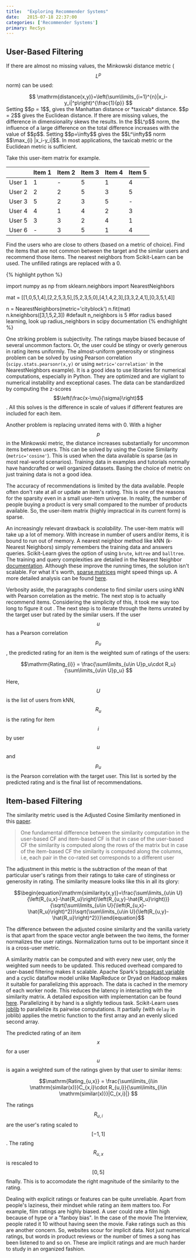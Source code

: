 ```yaml
---
title:  "Exploring Recommender Systems"
date:   2015-07-18 22:37:00
categories: ['Recommender Systems']
primary: RecSys
---
```

<script type="text/javascript" src="https://cdn.mathjax.org/mathjax/latest/MathJax.js?config=TeX-AMS_HTML"></script>

<h2>User-Based Filtering</h2>

If there are almost no missing values, the Minkowski distance metric ($$L^p$$ norm) can be used: 
<center>$$ \mathrm{distance(x,y)}=\left(\sum\limits_{i=1}^{n}|x_i-y_i|^p\right)^{\frac{1}{p}} $$ </center>
Setting $$p = 1$$, gives the Manhattan distance or *taxicab* distance. $$p = 2$$ gives the Euclidean distance. If there are missing values, the difference in dimensionality skews the results.
In the $$L^p$$ norm, the influence of a large difference on the total difference increases with the value of $$p$$. Setting $$p=\infty$$ gives the $$L^\infty$$ norm $$\max_{i} |x_i-y_i|$$. In most applications, the taxicab metric or the Euclidean metric is sufficient. 

Take this user-item matrix for example.

|  | Item 1 | Item 2 | Item 3 | Item 4 | Item 5|
|--------------|---------------|---------------|---------------|---------------|---------------|
| User 1   | 1 | - | 5 | 1 | 4 |
| User 2   | 2 | 2 | 5 | 3 | 5 |
| User 3   | 5 | 2 | 3 | 5 | - |
| User 4   | 4 | 1 | 4 | 2 | 3 |
| User 5   | 3 | 3 | 2 | 4 | 1 |
| User 6   | - | 3 | 5 | 1 | 4 |

Find the users who are close to others (based on a metric of choice). Find the items that are not common between the target and the similar users and recommend those items. The nearest neighbors from Scikit-Learn can be used. The unfilled ratings are replaced with a 0.

{% highlight python %}

import numpy as np
from sklearn.neighbors import NearestNeighbors

mat = [[1,0,5,1,4],[2,2,5,3,5],[5,2,3,5,0],[4,1,4,2,3],[3,3,2,4,1],[0,3,5,1,4]]

n = NearestNeighbors(metric='cityblock')
n.fit(mat)
n.kneighbors([3,1,5,2,3]) #default n_neighbors is 5
#for radius based learning, look up radius_neighbors in scipy documentation
{% endhighlight %}

One striking problem is subjectivity. The ratings maybe biased because of several uncommon factors. Or, the user could be stingy or overly generous in rating items uniformly. The almost-uniform generosity or stinginess problem can be solved by using Pearson correlation (`scipy.stats.pearsonr(x,y)` or using `metric='correlation'` in the NearestNeighbors example). It is a good idea to use libraries for numerical computations, especially in Python. They are optimized and are vigilant to numerical instability and exceptional cases. The data can be standardized by computing the z-scores $$\left(\frac{x-\mu}{\sigma}\right)$$. All this solves is the difference in scale of values if different features are included for each item.

Another problem is replacing unrated items with 0. With a higher $$p$$ in the Minkowski metric, the distance increases substantially for uncommon items between users. This can be solved by using the Cosine Similarity (`metric='cosine'`). This is used when the data available is sparse (as in most real-world scenarios). Training data in examples and tutorials normally have handcrafted or well organized datasets. Basing the choice of metric on just training data is not a good idea.

The accuracy of recommendations is limited by the data available. People often don't rate at all or update an item's rating. This is one of the reasons for the sparsity even in a small user-item universe. In reality, the number of people buying a product is very small compared to the number of products available. So, the user-item matrix (highly impractical in its current form) is sparse.
 
An increasingly relevant drawback is *scalability*. The user-item matrix will take up a lot of memory. With increase in number of users and/or items, it is bound to run out of memory. A nearest neighbor method like kNN (k-Nearest Neighbors) simply remembers the training data and answers queries. Scikit-Learn gives the option of using `brute`, `kdtree` and `balltree`. The training and query complexities are detailed in the Nearest Neighbor [documentation](http://scikit-learn.org/stable/modules/neighbors.html#nearest-neighbor-algorithms). Although these improve the running times, the solution isn't scalable. For what it's worth, [sparse matrices](https://scipy-lectures.github.io/advanced/scipy_sparse/storage_schemes.html) might speed things up. A more detailed analysis can be found [here](https://jakevdp.github.io/blog/2013/04/29/benchmarking-nearest-neighbor-searches-in-python/).

Verbosity aside, the paragraphs condense to find similar users using kNN with Pearson correlation as the metric. The next stop is to actually recommend items. Considering the simplicity of this, it took me way too long to figure it out . The next step is to iterate through the items unrated by the target user but rated by the similar users. If the user $$ u $$ has a Pearson correlation $$ p_u $$, the predicted rating for an item is the weighted sum of ratings of the users:

<center>$$\mathrm{Rating_{i}} = \frac{\sum\limits_{u\in U}p_u\cdot R_u}{\sum\limits_{u\in U}p_u} $$</center>

Here, $$ U $$ is the list of users from kNN, $$ R_u $$ is the rating for item $$ i $$ by user $$ u $$ and $$ p_u $$ is the Pearson correlation with the target user. This list is sorted by the predicted rating and is the final list of recommendations. 

<h2>Item-based Filtering</h2>

The similarity metric used is the Adjusted Cosine Similarity mentioned in this [paper](http://files.grouplens.org/papers/www10_sarwar.pdf). 

> One fundamental difference between the similarity computation in the user-based CF and item-based CF is that in case of the user-based CF the similarity is computed along the rows of the matrix but in case of the item-based CF the similarity is computed along the columns, i.e, each pair in the co-rated set corresponds to a different user

The adjustment in this metric is the subtraction of the mean of that particular user's ratings from their ratings to take care of stinginess or generosity in rating. The similarity measure looks like this in all its glory:
<center> $$\begin{equation}\mathrm{similarity(x,y)}=\frac{\sum\limits_{u\in U}{\left(R_{u,x}-\hat{R_u}\right)\left(R_{u,y}-\hat{R_u}\right)}}{\sqrt{\sum\limits_{u\in U}{\left(R_{u,x}-\hat{R_u}\right)^2}}\sqrt{\sum\limits_{u\in U}{\left(R_{u,y}-\hat{R_u}\right)^2}}}\end{equation}$$ </center>

The difference between the adjusted cosine similarity and the vanilla variety is that apart from the space vector angle between the two items, the former normalizes the user ratings. Normalization turns out to be important since it is a cross-user metric.

A similarity matrix can be computed and with every new user, only the weighted sum needs to be updated. This reduced overhead compared to user-based filtering makes it scalable. Apache Spark's [broadcast variable](https://spark.apache.org/docs/latest/programming-guide.html#broadcast-variables) and a cyclic dataflow model unlike MapReduce or Dryad on Hadoop makes it suitable for parallelizing this approach. The data is cached in the memory of each worker node. This reduces the latency in interacting with the similarity matrix. A detailed exposition with implementation can be found [here](http://scholarship.claremont.edu/cgi/viewcontent.cgi?article=1914&context=cmc_theses). Parallelizing it by hand is a slightly tedious task. Scikit-Learn uses [joblib](https://pypi.python.org/pypi/joblib) to parallelize its pairwise computations. It partially (with `delay` in joblib) applies the metric function to the first array and an evenly sliced second array. 

The predicted rating of an item $$x$$ for a user $$u$$ is again a weighted sum of the ratings given by that user to similar items:
<center>$$\mathrm{Rating_{u,x}} = \frac{\sum\limits_{i\in \mathrm{similar(x)}}C_{x,i}\cdot R_{u,i}}{\sum\limits_{i\in \mathrm{similar(x)}}|C_{x,i}|} $$</center>

The ratings $$R_{u,i}$$ are the user's rating scaled to $$[-1,1]$$. The rating $$R_{u,x}$$ is rescaled to $$[0,5]$$ finally. This is to accomodate the right magnitude of the similarity to the rating. 

Dealing with explicit ratings or features can be quite unreliable. Apart from people's laziness, their mindset while rating an item matters too. For example, film ratings are highly biased. A user could rate a film high because of hype or a "fanboy bias". In the case of the movie The Interview, people rated it 10 without having seen the movie. Fake ratings such as this are another concern. So, websites scour for implicit data. Not just numerical ratings, but words in product reviews or the number of times a song has been listened to and so on. These are implicit ratings and are much harder to study in an organized fashion.
